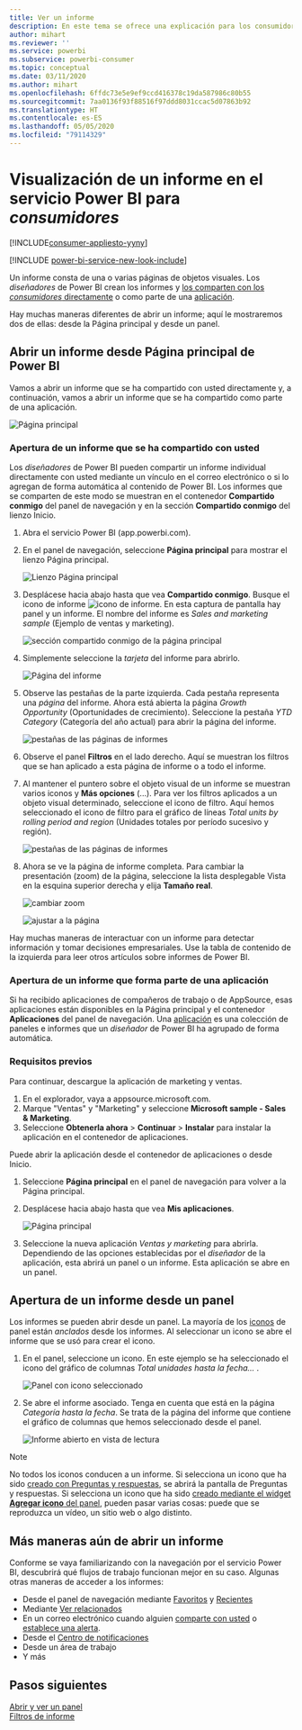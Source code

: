 ```yaml
---
title: Ver un informe
description: En este tema se ofrece una explicación para los consumidores y los usuarios finales de Power BI sobre cómo abrir y ver un informe de Power BI.
author: mihart
ms.reviewer: ''
ms.service: powerbi
ms.subservice: powerbi-consumer
ms.topic: conceptual
ms.date: 03/11/2020
ms.author: mihart
ms.openlocfilehash: 6ffdc73e5e9ef9ccd416378c19da587986c80b55
ms.sourcegitcommit: 7aa0136f93f88516f97ddd8031ccac5d07863b92
ms.translationtype: HT
ms.contentlocale: es-ES
ms.lasthandoff: 05/05/2020
ms.locfileid: "79114329"
---
```

# <a name="view-a-report-in-the-power-bi-service-for-consumers"></a>Visualización de un informe en el servicio Power BI para *consumidores*

[!INCLUDE[consumer-appliesto-yyny](../includes/consumer-appliesto-yyny.md)]

[!INCLUDE [power-bi-service-new-look-include](../includes/power-bi-service-new-look-include.md)]

Un informe consta de una o varias páginas de objetos visuales. Los *diseñadores* de Power BI crean los informes y [los comparten con los *consumidores* directamente](end-user-shared-with-me.md) o como parte de una [aplicación](end-user-apps.md). 

Hay muchas maneras diferentes de abrir un informe; aquí le mostraremos dos de ellas: desde la Página principal y desde un panel. 

<!-- add art-->


## <a name="open-a-report-from-power-bi-home"></a>Abrir un informe desde Página principal de Power BI
Vamos a abrir un informe que se ha compartido con usted directamente y, a continuación, vamos a abrir un informe que se ha compartido como parte de una aplicación.

   ![Página principal](./media/end-user-report-open/power-bi-home-canvas.png)

### <a name="open-a-report-that-has-been-shared-with-you"></a>Apertura de un informe que se ha compartido con usted
Los *diseñadores* de Power BI pueden compartir un informe individual directamente con usted mediante un vínculo en el correo electrónico o si lo agregan de forma automática al contenido de Power BI. Los informes que se comparten de este modo se muestran en el contenedor **Compartido conmigo** del panel de navegación y en la sección **Compartido conmigo** del lienzo Inicio.

1. Abra el servicio Power BI (app.powerbi.com).

2. En el panel de navegación, seleccione **Página principal** para mostrar el lienzo Página principal.  

   ![Lienzo Página principal](./media/end-user-report-open/power-bi-select-home-new.png)
   
3. Desplácese hacia abajo hasta que vea **Compartido conmigo**. Busque el icono de informe ![icono de informe](./media/end-user-report-open/power-bi-report-icon.png). En esta captura de pantalla hay panel y un informe. El nombre del informe es *Sales and marketing sample* (Ejemplo de ventas y marketing). 
   
   ![sección compartido conmigo de la página principal](./media/end-user-report-open/power-bi-shared-new.png)

4. Simplemente seleccione la *tarjeta* del informe para abrirlo.

   ![Página del informe](./media/end-user-report-open/power-bi-open.png)

5. Observe las pestañas de la parte izquierda.  Cada pestaña representa una *página* del informe. Ahora está abierta la página *Growth Opportunity* (Oportunidades de crecimiento). Seleccione la pestaña *YTD Category* (Categoría del año actual) para abrir la página del informe. 

   ![pestañas de las páginas de informes](./media/end-user-report-open/power-bi-ytd.png)

6. Observe el panel **Filtros** en el lado derecho. Aquí se muestran los filtros que se han aplicado a esta página de informe o a todo el informe.

7. Al mantener el puntero sobre el objeto visual de un informe se muestran varios iconos y **Más opciones** (...). Para ver los filtros aplicados a un objeto visual determinado, seleccione el icono de filtro. Aquí hemos seleccionado el icono de filtro para el gráfico de líneas *Total units by rolling period and region* (Unidades totales por período sucesivo y región).

   ![pestañas de las páginas de informes](./media/end-user-report-open/power-bi-visual-filters.png)

6. Ahora se ve la página de informe completa. Para cambiar la presentación (zoom) de la página, seleccione la lista desplegable Vista en la esquina superior derecha y elija **Tamaño real**.

   ![cambiar zoom](./media/end-user-report-open/power-bi-fit-new.png)

   ![ajustar a la página](./media/end-user-report-open/power-bi-actual.png)

Hay muchas maneras de interactuar con un informe para detectar información y tomar decisiones empresariales.  Use la tabla de contenido de la izquierda para leer otros artículos sobre informes de Power BI. 

### <a name="open-a-report-that-is-part-of-an-app"></a>Apertura de un informe que forma parte de una aplicación
Si ha recibido aplicaciones de compañeros de trabajo o de AppSource, esas aplicaciones están disponibles en la Página principal y el contenedor **Aplicaciones** del panel de navegación. Una [aplicación](end-user-apps.md) es una colección de paneles e informes que un *diseñador* de Power BI ha agrupado de forma automática.

### <a name="prerequisites"></a>Requisitos previos
Para continuar, descargue la aplicación de marketing y ventas.
1. En el explorador, vaya a appsource.microsoft.com.
1. Marque "Ventas" y "Marketing" y seleccione **Microsoft sample - Sales & Marketing**.
1. Seleccione **Obtenerla ahora** > **Continuar** > **Instalar** para instalar la aplicación en el contenedor de aplicaciones. 

Puede abrir la aplicación desde el contenedor de aplicaciones o desde Inicio.
1. Seleccione **Página principal** en el panel de navegación para volver a la Página principal.

7. Desplácese hacia abajo hasta que vea **Mis aplicaciones**.

   ![Página principal](./media/end-user-report-open/power-bi-app.png)

8. Seleccione la nueva aplicación *Ventas y marketing* para abrirla. Dependiendo de las opciones establecidas por el *diseñador* de la aplicación, esta abrirá un panel o un informe. Esta aplicación se abre en un panel.  


## <a name="open-a-report-from-a-dashboard"></a>Apertura de un informe desde un panel
Los informes se pueden abrir desde un panel. La mayoría de los [iconos](end-user-tiles.md) de panel están *anclados* desde los informes. Al seleccionar un icono se abre el informe que se usó para crear el icono. 

1. En el panel, seleccione un icono. En este ejemplo se ha seleccionado el icono del gráfico de columnas *Total unidades hasta la fecha...* .

    ![Panel con icono seleccionado](./media/end-user-report-open/power-bi-dashboard.png)

2.  Se abre el informe asociado. Tenga en cuenta que está en la página *Categoría hasta la fecha*. Se trata de la página del informe que contiene el gráfico de columnas que hemos seleccionado desde el panel.

    ![Informe abierto en vista de lectura](./media/end-user-report-open/power-bi-report-tabs.png)

> [!NOTE]
> No todos los iconos conducen a un informe. Si selecciona un icono que ha sido [creado con Preguntas y respuestas](end-user-q-and-a.md), se abrirá la pantalla de Preguntas y respuestas. Si selecciona un icono que ha sido [creado mediante el widget **Agregar icono** del panel](../service-dashboard-add-widget.md), pueden pasar varias cosas: puede que se reproduzca un vídeo, un sitio web o algo distinto.  


##  <a name="still-more-ways-to-open-a-report"></a>Más maneras aún de abrir un informe
Conforme se vaya familiarizando con la navegación por el servicio Power BI, descubrirá qué flujos de trabajo funcionan mejor en su caso. Algunas otras maneras de acceder a los informes:
- Desde el panel de navegación mediante [Favoritos](end-user-favorite.md) y [Recientes](end-user-recent.md)    
- Mediante [Ver relacionados](end-user-related.md)    
- En un correo electrónico cuando alguien [comparte con usted](../service-share-reports.md) o [establece una alerta](end-user-alerts.md).    
- Desde el [Centro de notificaciones](end-user-notification-center.md)    
- Desde un área de trabajo
- Y más

## <a name="next-steps"></a>Pasos siguientes
[Abrir y ver un panel](end-user-dashboard-open.md)    
[Filtros de informe](end-user-report-filter.md)

